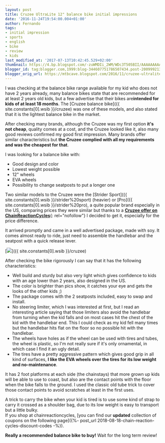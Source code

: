 ```yaml
---
layout: post
title: Cruzee UltraLite 12" balance bike initial impressions
date: '2016-11-24T19:54:00.004+01:00'
author: Fernando
tags:
- initial impression
- sports
- english
- bike
- review
- kids
last_modified_at: '2017-07-13T10:42:45.529+02:00'
thumbnail: https://4.bp.blogspot.com/-zuWMDIi_2WM/WDc3T505BII/AAAAAAAAA5U/Z8kUJGdH_tU-SC-f_-hAxnxM3vHSe6G7wCLcB/s72-c/cruzee.jpg
blogger_id: tag:blogger.com,1999:blog-344607751786507434.post-2009992135176773648
blogger_orig_url: https://mtbcave.blogspot.com/2016/11/cruzee-ultralite-12-balance-bike-initial-impressions.html
---
```


I was checking at the balance bike range available for my kid who does not have 2 years already, many balance bikes state that are recommended for at least 2 years old kids, but a few advertise that their bikes are**intended for kids of at least 18 months**. The [Cruzee balance bike]({{ site.constants[0].wsib }}/cruzee) was one of these models, and also stated that it is the lightest balance bike in the market.  
  
After checking many brands, although the Cruzee was my first option **it's not cheap**, quality comes at a cost, and the Cruzee looked like it, also many good reviews confirmed my good first impression. Many brands offer similar characteristics but **the Cruzee complied with all my requirements and was the cheapest for that**.  
  
I was looking for a balance bike with:  

* Good design and color
* Lowest weight possible
* 12" wheels
* EVA wheels
* Possibility to change seatposts to put a longer one

Two similar models to the Cruzee were the [Strider Sport]({{ site.constants[0].wsib }}/strider%20sport) (heavier) or [Pro]({{ site.constants[0].wsib }}/strider%20pro), a quite popular brand especially in the US, comparing prices they were similar but thanks to a [**Cruzee offer on ChainReactionCycles**](https://ad.zanox.com/ppc/?37368613C2015662025T&ULP=%5b%5bhttps://www.chainreactioncycles.com/es/es/bicicleta-de-equilibrio-cruzee/rp-prod124802%5d%5d){: rel="nofollow"} I decided to get it, especially for the price difference.  
  
It arrived promptly and came in a well advertised package, made with soy. It comes almost ready to ride, just need to assemble the handlebar and the seatpost with a quick release lever.  
  
[![](https://4.bp.blogspot.com/-zuWMDIi_2WM/WDc3T505BII/AAAAAAAAA5U/Z8kUJGdH_tU-SC-f_-hAxnxM3vHSe6G7wCLcB/s320/cruzee.jpg)]({{ site.constants[0].wsib }}/cruzee)

After checking the bike rigorously I can say that it has the following characteristics:  
  
* Well build and sturdy but also very light which gives confidence to kids with an age lower than 2 years, also designed in the US.
* The color is brighter than pics show, it catches your eye and gets the looks of the other kids ;)
* The package comes with the 2 seatposts included, easy to swap and install.
* No steering limiter, which I was interested at first, but I read an interesting article saying that those limiters also avoid the handlebar from turning when the kid falls and on most cases hit the chest of the kid with the handlebar end. This I could check as my kid fell many times but the handlebar hits flat on the floor so no possible hit with the handlebar.
* The wheels have holes as if the wheel can be used with tires and tubes, the wheel is plastic, so I'm not really sure if it's only ornamental, in which case I find it an ugly detail.
* The tires have a pretty aggressive pattern which gives good grip in all kind of surfaces, **I like the EVA wheels over the tires for its low weight and no-maintenance**.

It has 2 foot platforms at each side (the chainstays) that more grown up kids will be able to use to coast, but also are the contact points with the floor when the bike falls to the ground. I used the classic old tube trick to cover those contact points to avoid scratches at least in the first uses.

A trick to carry the bike when your kid is tired is to use some kind of strap to carry it crossed as a shoulder bag, due to its low weight is easy to transport but a little bulky.  
If you shop at chainreactioncycles, [you can find our **updated** collection of coupons on the following page]({%- post_url 2018-08-18-chain-reaction-cycles-discount-codes -%}).

**Really a recommended balance bike to buy!** Wait for the long term review!
